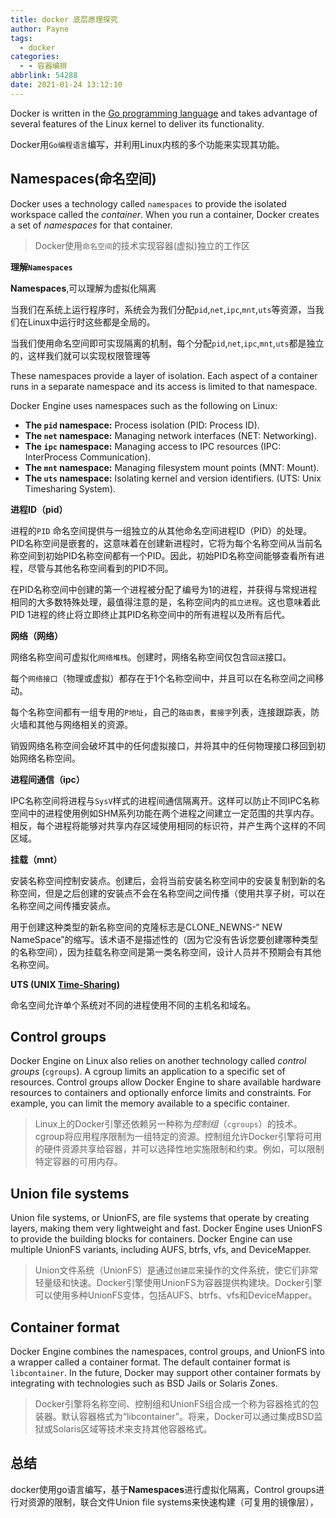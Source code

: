 ```yaml
---
title: docker 底层原理探究
author: Payne
tags:
  - docker
categories:
  - - 容器编排
abbrlink: 54288
date: 2021-01-24 13:12:10
---
```



Docker is written in the [Go programming language](https://golang.org/) and takes advantage of several features of the
Linux kernel to deliver its functionality.

<!--more-->

Docker用`Go编程语言`编写，并利用Linux内核的多个功能来实现其功能。

## Namespaces(命名空间)

Docker uses a technology called `namespaces` to provide the isolated workspace called the *container*. When you run a
container, Docker creates a set of *namespaces* for that container.

> Docker使用`命名空间`的技术实现容器(虚拟)独立的工作区

**理解`Namespaces`**

**Namespaces**,可以理解为虚拟化隔离

当我们在系统上运行程序时，系统会为我们分配`pid`,`net`,`ipc`,`mnt`,`uts`等资源，当我们在Linux中运行时这些都是全局的。

当我们使用命名空间即可实现隔离的机制，每个分配`pid`,`net`,`ipc`,`mnt`,`uts`都是独立的，这样我们就可以实现权限管理等

These namespaces provide a layer of isolation. Each aspect of a container runs in a separate namespace and its access is
limited to that namespace.

Docker Engine uses namespaces such as the following on Linux:

- **The `pid` namespace:** Process isolation (PID: Process ID).
- **The `net` namespace:** Managing network interfaces (NET: Networking).
- **The `ipc` namespace:** Managing access to IPC resources (IPC: InterProcess Communication).
- **The `mnt` namespace:** Managing filesystem mount points (MNT: Mount).
- **The `uts` namespace:** Isolating kernel and version identifiers. (UTS: Unix Timesharing System).

**进程ID（pid）**

进程的`PID`
命名空间提供与一组独立的从其他命名空间进程ID（PID）的处理。PID名称空间是嵌套的，这意味着在创建新进程时，它将为每个名称空间从当前名称空间到初始PID名称空间都有一个PID。因此，初始PID名称空间能够查看所有进程，尽管与其他名称空间看到的PID不同。

在PID名称空间中创建的第一个进程被分配了编号为1的进程，并获得与常规进程相同的大多数特殊处理，最值得注意的是，名称空间内的`孤立进程`。这也意味着此PID 1进程的终止将立即终止其PID名称空间中的所有进程以及所有后代。

**网络（网络）**

网络名称空间可虚拟化`网络堆栈`。创建时，网络名称空间仅包含`回送`接口。

每个`网络接口`（物理或虚拟）都存在于1个名称空间中，并且可以在名称空间之间移动。

每个名称空间都有一组专用的`P地址`，自己的`路由表`，`套接字`列表，连接跟踪表，防火墙和其他与网络相关的资源。

销毁网络名称空间会破坏其中的任何虚拟接口，并将其中的任何物理接口移回到初始网络名称空间。

**进程间通信（ipc）**

IPC名称空间将进程与`SysV`样式的进程间通信隔离开。这样可以防止不同IPC名称空间中的进程使用例如SHM系列功能在两个进程之间建立一定范围的共享内存。相反，每个进程将能够对共享内存区域使用相同的标识符，并产生两个这样的不同区域。

**挂载（mnt）**

安装名称空间控制安装点。创建后，会将当前安装名称空间中的安装复制到新的名称空间，但是之后创建的安装点不会在名称空间之间传播（使用共享子树，可以在名称空间之间传播安装点。

用于创建这种类型的新名称空间的克隆标志是CLONE_NEWNS-“ NEW NameSpace”的缩写。该术语不是描述性的（因为它没有告诉您要创建哪种类型的名称空间），因为挂载名称空间是第一类名称空间，设计人员并不预期会有其他名称空间。

**UTS (UNIX [Time-Sharing](https://en.wikipedia.org/wiki/Time-sharing))**

命名空间允许单个系统对不同的进程使用不同的主机名和域名。

## Control groups

Docker Engine on Linux also relies on another technology called *control groups* (`cgroups`). A cgroup limits an
application to a specific set of resources. Control groups allow Docker Engine to share available hardware resources to
containers and optionally enforce limits and constraints. For example, you can limit the memory available to a specific
container.

> Linux上的Docker引擎还依赖另一种称为*控制组*（`cgroups`）的技术。cgroup将应用程序限制为一组特定的资源。控制组允许Docker引擎将可用的硬件资源共享给容器，并可以选择性地实施限制和约束。例如，可以限制特定容器的可用内存。

## Union file systems

Union file systems, or UnionFS, are file systems that operate by creating layers, making them very lightweight and fast.
Docker Engine uses UnionFS to provide the building blocks for containers. Docker Engine can use multiple UnionFS
variants, including AUFS, btrfs, vfs, and DeviceMapper.

> Union文件系统（UnionFS）是通过``创建层``来操作的文件系统，使它们非常轻量级和快速。Docker引擎使用UnionFS为容器提供构建块。Docker引擎可以使用多种UnionFS变体，包括AUFS、btrfs、vfs和DeviceMapper。

## Container format

Docker Engine combines the namespaces, control groups, and UnionFS into a wrapper called a container format. The default
container format is `libcontainer`. In the future, Docker may support other container formats by integrating with
technologies such as BSD Jails or Solaris Zones.

> Docker引擎将名称空间、控制组和UnionFS组合成一个称为容器格式的包装器。默认容器格式为“libcontainer”。将来，Docker可以通过集成BSD监狱或Solaris区域等技术来支持其他容器格式。

## 总结

docker使用go语言编写，基于**Namespaces**进行虚拟化隔离，Control groups进行对资源的限制，联合文件Union file systems来快速构建（可复用的镜像层），